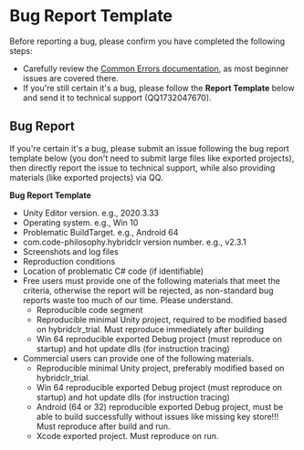 # Bug Report Template

Before reporting a bug, please confirm you have completed the following steps:  
- Carefully review the [Common Errors documentation](/help/commonerrors.md), as most beginner issues are covered there.
- If you're still certain it's a bug, please follow the **Report Template** below and send it to technical support (QQ1732047670).

## Bug Report

If you're certain it's a bug, please submit an issue following the bug report template below (you don't need to submit large files like exported projects), then directly report the issue to technical support, while also providing materials (like exported projects) via QQ.

**Bug Report Template**

- Unity Editor version. e.g., 2020.3.33
- Operating system. e.g., Win 10
- Problematic BuildTarget. e.g., Android 64
- com.code-philosophy.hybridclr version number. e.g., v2.3.1
- Screenshots and log files
- Reproduction conditions
- Location of problematic C# code (if identifiable)
- Free users must provide one of the following materials that meet the criteria, otherwise the report will be rejected, as non-standard bug reports waste too much of our time. Please understand.
  - Reproducible code segment
  - Reproducible minimal Unity project, required to be modified based on hybridclr_trial. Must reproduce immediately after building
  - Win 64 reproducible exported Debug project (must reproduce on startup) and hot update dlls (for instruction tracing)
- Commercial users can provide one of the following materials.
  - Reproducible minimal Unity project, preferably modified based on hybridclr_trial.
  - Win 64 reproducible exported Debug project (must reproduce on startup) and hot update dlls (for instruction tracing)
  - Android (64 or 32) reproducible exported Debug project, must be able to build successfully without issues like missing key store!!! Must reproduce after build and run.
  - Xcode exported project. Must reproduce on run.
